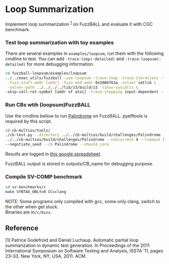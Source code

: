 # Loop Summarization
Implement loop summarization <sup>[1](#footnote1)</sup> on FuzzBALL and evaluate it with CGC benchmark.

### Test loop summarization with toy examples
There are several examples in ``examples/loopsum``, run them with the following cmdline to test.
You can add ``-trace-loop(-detailed)`` and ``-trace-loopsum(-detailed)`` for more debugging information.
```bash
cd fuzzball-loopsum/examples/loopsum
../../exec_utils/fuzzball -use-loopsum -trace-loop -trace-iterations -trace-conditions \
 -fuzz-start-addr [addr] -fuzz-end-addr 0x5006f63a -solver smtlib \
 -solver-path ../../../../lib/z3/build/z3 -linux-syscalls \
-skip-call-ret-symbol [addr of atoi] -trace-stopping input-dependent -- ./input-dependent 0
```

### Run CBs wtih (loopsum)FuzzBALL
Use the cmdline bellow to run [Palindrome](https://github.com/yanxx297/cb-multios/tree/master/challenges/Palindrome) on FuzzBALL.
pyelftools is required by this script.
```bash
cd cb-multios/tools/
./cb-test.py --directory ../../cb-multios/build/challenges/Palindrome --xml_dir \
../../cb-multios/build/challenges/Palindrome --concurrent 4 --timeout 5 \
--negotiate_seed --cb Palindrome --should_core
```
Results are logged in [this google spreadsheet](https://docs.google.com/spreadsheets/d/1ZJjkgshZrRyk-zBE38rshinlcJrFB_bD-qv12G8EW1A/edit#gid=0).

FuzzBALL output is stored in outputs/CB_name for debugging purpose.

### Compile SV-COMP benchmark
```bash
cd sv-benchmarks/c
make SYNTAX_ONLY=0 CC=clang
```
NOTE: Some programs only compiled with gcc, some only clang, switch to the other when get stuck.   
Binaries are in``/c/bins``.

## Reference
<a name="footnote1">[1]</a>
Patrice Godefroid and Daniel Luchaup. Automatic partial loop summarization in
dynamic test generation. In Proceedings of the 2011 International Symposium on
Software Testing and Analysis, ISSTA ’11, pages 23–33, New York, NY, USA, 2011.
ACM.